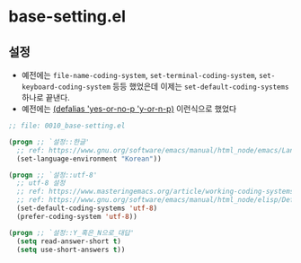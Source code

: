 # base-setting.el

## 설정

- 예전에는 `file-name-coding-system`, `set-terminal-coding-system`, `set-keyboard-coding-system` 등등 했었은데 이제는 `set-default-coding-systems` 하나로 끝낸다.
- 예전에는 [(defalias 'yes-or-no-p 'y-or-n-p)](https://www.gnu.org/software/emacs/manual/html_node/elisp/Yes_002dor_002dNo-Queries.html) 이런식으로 했었다

``` lisp
;; file: 0010_base-setting.el

(progn ;; `설정::한글'
  ;; ref: https://www.gnu.org/software/emacs/manual/html_node/emacs/Language-Environments.html
  (set-language-environment "Korean"))

(progn ;; `설정::utf-8'
  ;; utf-8 설정
  ;; ref: https://www.masteringemacs.org/article/working-coding-systems-unicode-emacs
  ;; ref: https://www.gnu.org/software/emacs/manual/html_node/elisp/Default-Coding-Systems.html
  (set-default-coding-systems 'utf-8)
  (prefer-coding-system 'utf-8))

(progn ;; `설정::Y_혹은_N으로_대답'
  (setq read-answer-short t)
  (setq use-short-answers t))
```